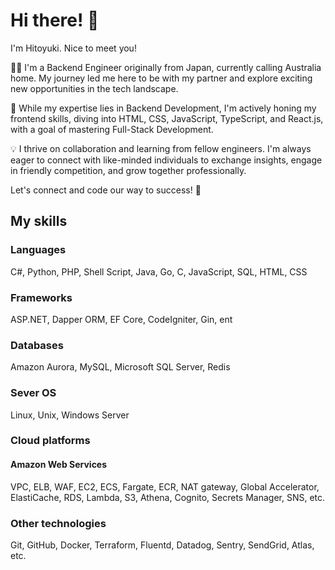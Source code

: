 # Hi there! 👋

I'm Hitoyuki. Nice to meet you!

👨‍💻 I'm a Backend Engineer originally from Japan, currently calling Australia home. My journey led me here to be with my partner and explore exciting new opportunities in the tech landscape.

🚀 While my expertise lies in Backend Development, I'm actively honing my frontend skills, diving into HTML, CSS, JavaScript, TypeScript, and React.js, with a goal of mastering Full-Stack Development.

💡 I thrive on collaboration and learning from fellow engineers. I'm always eager to connect with like-minded individuals to exchange insights, engage in friendly competition, and grow together professionally.

Let's connect and code our way to success! 🌟

## My skills

### Languages
C#, Python, PHP, Shell Script, Java, Go, C, JavaScript, SQL, HTML, CSS

### Frameworks
ASP.NET, Dapper ORM, EF Core, CodeIgniter, Gin, ent

### Databases
Amazon Aurora, MySQL, Microsoft SQL Server, Redis

### Sever OS
Linux, Unix, Windows Server

### Cloud platforms
#### Amazon Web Services
VPC, ELB, WAF, EC2, ECS, Fargate, ECR, NAT gateway, Global Accelerator, ElastiCache, RDS, Lambda, S3, Athena, Cognito, Secrets Manager, SNS, etc.

### Other technologies
Git, GitHub, Docker, Terraform, Fluentd, Datadog, Sentry, SendGrid, Atlas, etc.
